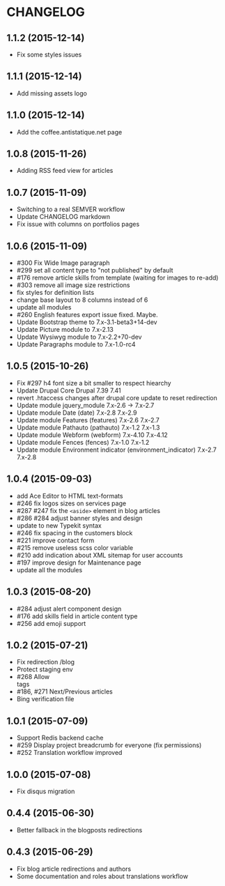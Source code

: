 CHANGELOG
=========

## 1.1.2 (2015-12-14)

- Fix some styles issues

## 1.1.1 (2015-12-14)

- Add missing assets logo

## 1.1.0 (2015-12-14)

- Add the coffee.antistatique.net page

## 1.0.8 (2015-11-26)

- Adding RSS feed view for articles

## 1.0.7 (2015-11-09)

- Switching to a real SEMVER workflow
- Update CHANGELOG markdown
- Fix issue with columns on portfolios pages


## 1.0.6 (2015-11-09)

- #300 Fix Wide Image paragraph
- #299 set all content type to "not published" by default
- #176 remove article skills from template (waiting for images to re-add)
- #303 remove all image size restrictions
- fix styles for definition lists
- change base layout to 8 columns instead of 6
- update all modules
- #260 English features export issue fixed. Maybe.
- Update Bootstrap theme to 7.x-3.1-beta3+14-dev
- Update Picture module to 7.x-2.13
- Update Wysiwyg module to 7.x-2.2+70-dev
- Update Paragraphs module to 7.x-1.0-rc4

## 1.0.5 (2015-10-26)

- Fix #297 h4 font size a bit smaller to respect hiearchy
- Update Drupal Core Drupal 7.39 7.41
- revert .htaccess changes after drupal core update to reset redirection
- Update module jquery_module 7.x-2.6 -> 7.x-2.7
- Update module Date (date) 7.x-2.8 7.x-2.9
- Update module Features (features) 7.x-2.6 7.x-2.7
- Update module Pathauto (pathauto) 7.x-1.2 7.x-1.3
- Update module Webform (webform) 7.x-4.10 7.x-4.12
- Update module Fences (fences) 7.x-1.0 7.x-1.2
- Update module Environment indicator (environment_indicator) 7.x-2.7 7.x-2.8

## 1.0.4 (2015-09-03)

- add Ace Editor to HTML text-formats
- #246 fix logos sizes on services page
- #287 #247 fix the `<aside>` element in blog articles
- #286 #284 adjust banner styles and design
- update to new Typekit syntax
- #246 fix spacing in the customers block
- #221 improve contact form
- #215 remove useless scss color variable
- #210 add indication about XML sitemap for user accounts
- #197 improve design for Maintenance page
- update all the modules

## 1.0.3 (2015-08-20)

- #284 adjust alert component design
- #176 add skills field in article content type
- #256 add emoji support

## 1.0.2 (2015-07-21)

- Fix redirection /blog
- Protect staging env
- #268 Allow <br> tags
- #186, #271 Next/Previous articles
- Bing verification file

## 1.0.1 (2015-07-09)

- Support Redis backend cache
- #259 Display project breadcrumb for everyone (fix permissions)
- #252 Translation workflow improved

## 1.0.0 (2015-07-08)

- Fix disqus migration

## 0.4.4 (2015-06-30)

- Better fallback in the blogposts redirections

## 0.4.3 (2015-06-29)

- Fix blog article redirections and authors
- Some documentation and roles about translations workflow

